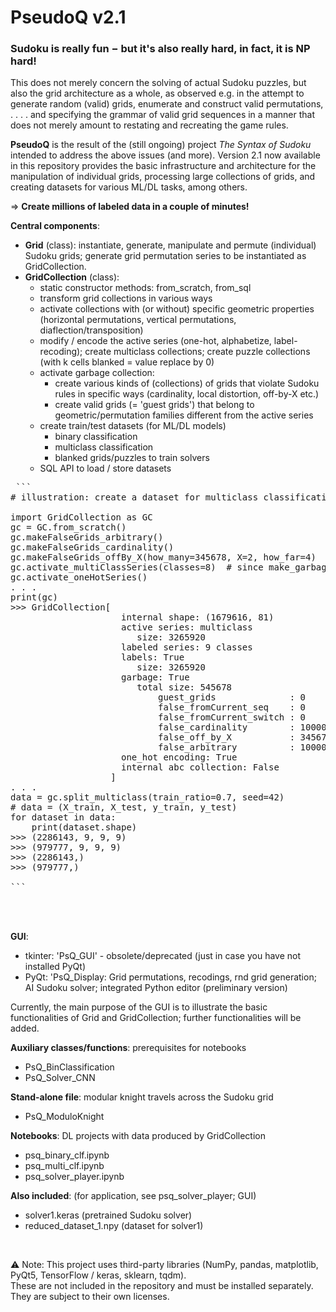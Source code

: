 # PseudoQ v2.1

### Sudoku is really fun $-$ but it's also really hard, in fact, it is NP hard! 
This does not merely concern the solving of actual Sudoku puzzles, but also the grid architecture as a whole, as observed e.g. in the attempt to generate random (valid) grids, enumerate and construct valid permutations, . . . . and specifying the grammar of valid grid sequences in a manner that does not merely amount to restating and recreating the game rules. 


**PseudoQ** is the result of the (still ongoing) project *The Syntax of Sudoku* intended to address the above issues (and more). Version 2.1 now available in this repository provides the basic infrastructure and architecture for the manipulation of individual grids, processing large collections of grids, and creating datasets for various ML/DL tasks, among others.  

$\Rightarrow$ **Create millions of labeled data in a couple of minutes!**


**Central components**: 
- **Grid** (class): instantiate, generate, manipulate and permute (individual) Sudoku grids; generate grid permutation series to be instantiated as GridCollection. 
- **GridCollection** (class):
    * static constructor methods: from_scratch, from_sql 
    * transform grid collections in various ways
    * activate collections with (or without) specific geometric properties (horizontal permutations, vertical permutations, diaflection/transposition)
    * modify / encode the active series (one-hot, alphabetize, label-recoding); create multiclass collections; create puzzle collections (with k cells blanked = value replace by 0)
    * activate garbage collection:
        - create various kinds of (collections) of grids that violate Sudoku rules in specific ways (cardinality, local distortion, off-by-X etc.)
        - create valid grids (= 'guest grids') that belong to geometric/permutation families different from the active series
    * create train/test datasets (for ML/DL models) 
        - binary classification
        - multiclass classification
        - blanked grids/puzzles to train solvers 
    * SQL API to load / store datasets <br>


<pre> ```
# illustration: create a dataset for multiclass classification task  
	
import GridCollection as GC
gc = GC.from_scratch()
gc.makeFalseGrids_arbitrary() 
gc.makeFalseGrids_cardinality()
gc.makeFalseGrids_offBy_X(how_many=345678, X=2, how_far=4)
gc.activate_multiClassSeries(classes=8)  # since make_garbage=True (default) -> + 1 garbage class = 9 classes
gc.activate_oneHotSeries()	
. . . 
print(gc)	
>>> GridCollection[ 
                     internal shape: (1679616, 81)  
                     active series: multiclass 
   	                	size: 3265920  
                     labeled series: 9 classes  
                     labels: True  
	               		size: 3265920  
                     garbage: True 
	               		total size: 545678 
 					 		guest_grids              : 0
					 		false_fromCurrent_seq    : 0
					 		false_fromCurrent_switch : 0
					 		false_cardinality        : 100000
					 		false_off_by_X           : 345678
					 		false_arbitrary          : 100000 
                     one_hot encoding: True  
                     internal abc collection: False  
                   ] 	
. . . 
data = gc.split_multiclass(train_ratio=0.7, seed=42) 
# data = (X_train, X_test, y_train, y_test)  
for dataset in data:
    print(dataset.shape)
>>> (2286143, 9, 9, 9)
>>> (979777, 9, 9, 9)
>>> (2286143,)
>>> (979777,)	

``` </pre>
<br>
<br>

**GUI**: 
- tkinter: 'PsQ_GUI' - obsolete/deprecated (just in case you have not installed PyQt)
- PyQt: 'PsQ_Display: Grid permutations, recodings, rnd grid generation; AI Sudoku solver; integrated Python editor (preliminary version)
 
Currently, the main purpose of the GUI is to illustrate the basic functionalities of Grid and GridCollection; further functionalities will be added.


**Auxiliary classes/functions**: prerequisites for notebooks
- PsQ_BinClassification
- PsQ_Solver_CNN 


**Stand-alone file**: modular knight travels across the Sudoku grid 
- PsQ_ModuloKnight


**Notebooks**: DL projects with data produced by GridCollection
- psq_binary_clf.ipynb
- psq_multi_clf.ipynb
- psq_solver_player.ipynb


**Also included**: (for application, see psq_solver_player; GUI)
- solver1.keras           (pretrained Sudoku solver)
- reduced_dataset_1.npy   (dataset for solver1)


<br> 

⚠️ Note: This project uses third-party libraries (NumPy, pandas, matplotlib, PyQt5, TensorFlow / keras, sklearn, tqdm). <br>
These are not included in the repository and must be installed separately. <br>
They are subject to their own licenses.









